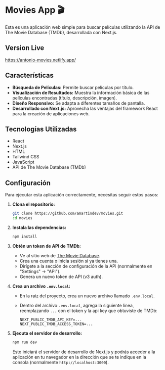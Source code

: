 # Movies App 🎬

Esta es una aplicación web simple para buscar películas utilizando la API de The Movie Database (TMDb), desarrollada con Next.js.

## Version Live

https://antonio-movies.netlify.app/

## Características

-   **Búsqueda de Películas:** Permite buscar películas por título.
-   **Visualización de Resultados:** Muestra la información básica de las películas encontradas (título, descripción, imagen).
-   **Diseño Responsivo:** Se adapta a diferentes tamaños de pantalla.
-   **Desarrollado con Next.js:** Aprovecha las ventajas del framework React para la creación de aplicaciones web.

## Tecnologías Utilizadas

-   React
-   Next.js
-   HTML
-   Tailwind CSS
-   JavaScript
-   API de The Movie Database (TMDb)

## Configuración

Para ejecutar esta aplicación correctamente, necesitas seguir estos pasos:

1.  **Clona el repositorio:**
    ```bash
    git clone https://github.com/amartindev/movies.git
    cd movies
    ```

2.  **Instala las dependencias:**
    ```bash
    npm install
    ```

3.  **Obtén un token de API de TMDb:**
    -   Ve al sitio web de [The Movie Database](https://www.themoviedb.org/).
    -   Crea una cuenta o inicia sesión si ya tienes una.
    -   Dirígete a la sección de configuración de la API (normalmente en "Settings" -> "API").
    -   Genera un nuevo token de API (v3 auth).

4.  **Crea un archivo `.env.local`:**
    -   En la raíz del proyecto, crea un nuevo archivo llamado `.env.local`.
    -   Dentro del archivo `.env.local`, agrega la siguiente línea, reemplazando `...` con el token y la api key que obtuviste de TMDb:

        ```env
        NEXT_PUBLIC_TMDB_API_KEY=...
        NEXT_PUBLIC_TMDB_ACCESS_TOKEN=...
        ```

5.  **Ejecuta el servidor de desarrollo:**
    ```bash
    npm run dev
    ```
    Esto iniciará el servidor de desarrollo de Next.js y podrás acceder a la aplicación en tu navegador en la dirección que se te indique en la consola (normalmente `http://localhost:3000`).
